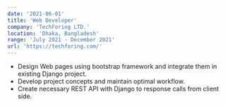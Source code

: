 ```yaml
---
date: '2021-06-01'
title: 'Web Developer'
company: 'TechForing LTD.'
location: 'Dhaka, Bangladesh'
range: 'July 2021 - December 2021'
url: 'https://techforing.com/'
---
```


- Design Web pages using bootstrap framework and integrate them in existing Django project. 
- Develop project concepts and maintain optimal workflow. 
- Create necessary REST API with Django to response calls from client side.